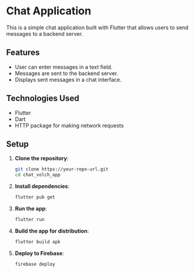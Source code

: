 # Chat Application

This is a simple chat application built with Flutter that allows users to send messages to a backend server.

## Features

- User can enter messages in a text field.
- Messages are sent to the backend server.
- Displays sent messages in a chat interface.

## Technologies Used

- Flutter
- Dart
- HTTP package for making network requests

## Setup

1. **Clone the repository**:
   ```bash
   git clone https://your-repo-url.git
   cd chat_volch_app

2. **Install dependencies**:
   ```bash
   flutter pub get

3. **Run the app**:
   ```bash
   flutter run      

4. **Build the app for distribution**:
   ```bash
   flutter build apk    

5. **Deploy to Firebase**:
   ```bash
   firebase deploy              



   